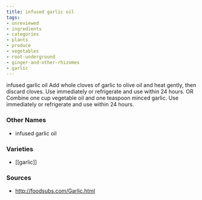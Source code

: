 ```yaml
---
title: infused garlic oil
tags:
- unreviewed
- ingredients
- categories
- plants
- produce
- vegetables
- root-underground
- ginger-and-other-rhizomes
- garlic
---
```

infused garlic oil Add whole cloves of garlic to olive oil and heat gently, then discard cloves. Use immediately or refrigerate and use within 24 hours. OR Combine one cup vegetable oil and one teaspoon minced garlic. Use immediately or refrigerate and use within 24 hours.

### Other Names

* infused garlic oil

### Varieties

* [[garlic]]

### Sources
* http://foodsubs.com/Garlic.html
